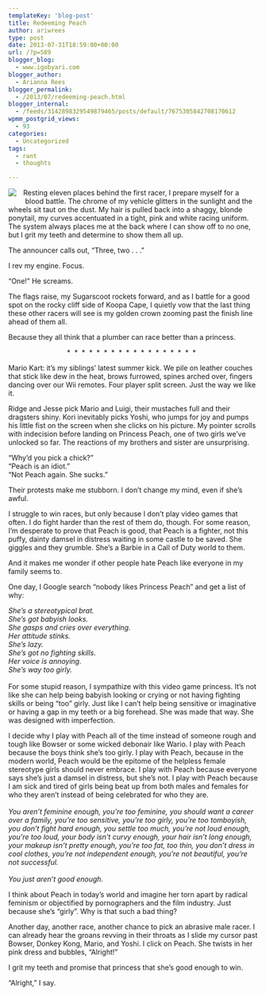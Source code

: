 ```yaml
---
templateKey: 'blog-post'
title: Redeeming Peach
author: ariwrees
type: post
date: 2013-07-31T18:59:00+00:00
url: /?p=589
blogger_blog:
  - www.igobyari.com
blogger_author:
  - Arianna Rees
blogger_permalink:
  - /2013/07/redeeming-peach.html
blogger_internal:
  - /feeds/3142898329549879465/posts/default/7675305842708170612
wpmm_postgrid_views:
  - 93
categories:
  - Uncategorized
tags:
  - rant
  - thoughts

---
```

<div dir="ltr" style="text-align: left;">
  <div style="clear: both; text-align: center;">
    <a href="http://www.igobyari.com/wp-content/uploads/2013/07/peach.jpg" style="clear: left; float: left; margin-bottom: 1em; margin-right: 1em;"><img border="0" src="http://www.igobyari.com/wp-content/uploads/2013/07/peach.jpg" /></a>
  </div>
  
  <p>
    Resting eleven places behind the first racer, I prepare myself for a &nbsp;blood battle. The chrome of my vehicle glitters in the sunlight and the wheels sit taut on the dust. My hair is pulled back into a shaggy, blonde ponytail, my curves accentuated in a tight, pink and white racing uniform. The system always places me at the back where I can show off to no one, but I grit my teeth and determine to show them all up.
  </p>
  
  <p>
    The announcer calls out, &#8220;Three, two . . .&#8221;
  </p>
  
  <p>
    I rev my engine. Focus.
  </p>
  
  <p>
    &#8220;One!&#8221; He screams.
  </p>
  
  <p>
    The flags raise, my Sugarscoot rockets forward, and as I battle for a good spot on the rocky cliff side of Koopa Cape, I quietly vow that the last thing these other racers will see is my golden crown zooming past the finish line ahead of them all.
  </p>
  
  <p>
    Because they all think that a plumber can race better than a princess.
  </p>
  
  <div style="text-align: center;">
    * &nbsp;* &nbsp;* &nbsp;* &nbsp;* &nbsp;* &nbsp;* &nbsp;* &nbsp;* &nbsp;* &nbsp;* &nbsp;* &nbsp;* &nbsp;* &nbsp;* &nbsp;* &nbsp;* &nbsp;* &nbsp;
  </div>
  
  <p>
    Mario Kart: it&#8217;s my siblings&#8217; latest summer kick. We pile on leather couches that stick like dew in the heat, brows furrowed, spines arched over, fingers dancing over our Wii remotes. Four player split screen. Just the way we like it.
  </p>
  
  <p>
    Ridge and Jesse pick Mario and Luigi, their mustaches full and their dragsters shiny. Kori inevitably picks Yoshi, who jumps for joy and pumps his little fist on the screen when she clicks on his picture. My pointer scrolls with indecision before landing on Princess Peach, one of two girls we&#8217;ve unlocked so far. The reactions of my brothers and sister are unsurprising.
  </p>
  
  <p>
    &#8220;Why&#8217;d you pick a chick?&#8221;<br />&#8220;Peach is an idiot.&#8221;<br />&#8220;Not Peach again. She sucks.&#8221;
  </p>
  
  <p>
    Their protests make me stubborn. I don&#8217;t change my mind, even if she&#8217;s awful.
  </p>
  
  <p>
    I struggle to win races, but only because I don&#8217;t play video games that often. I do fight harder than the rest of them do, though. For some reason, I&#8217;m desperate to prove that Peach is good, that Peach is a fighter, not this puffy, dainty damsel in distress waiting in some castle to be saved. She giggles and they grumble. She&#8217;s a Barbie in a Call of Duty world to them.
  </p>
  
  <p>
    And it makes me wonder if other people hate Peach like everyone in my family seems to.
  </p>
  
  <p>
    One day, I Google search &#8220;nobody likes Princess Peach&#8221; and get a list of why:
  </p>
  
  <p>
    <i>She&#8217;s a stereotypical brat.&nbsp;</i><br /><i>She&#8217;s got babyish looks.&nbsp;</i><br /><i>She gasps and cries over everything.&nbsp;</i><br /><i>Her attitude stinks.&nbsp;</i><br /><i>She&#8217;s lazy.&nbsp;</i><br /><i>She&#8217;s got no fighting skills.&nbsp;</i><br /><i>Her voice is annoying.&nbsp;</i><br /><i>She&#8217;s way too girly.&nbsp;</i><br /><i><br /></i>For some stupid reason, I sympathize with this video game princess. It&#8217;s not like she can help being babyish looking or crying or not having fighting skills or being &#8220;too&#8221; girly. Just like I can&#8217;t help being sensitive or imaginative or having a gap in my teeth or a big forehead. She was made that way. She was designed with imperfection.
  </p>
  
  <p>
    I decide why I play with Peach all of the time instead of someone rough and tough like Bowser or some wicked debonair like Wario. I play with Peach because the boys think she&#8217;s too girly. I play with Peach, because in the modern world, Peach would be the epitome of the helpless female stereotype girls should never embrace. I play with Peach because everyone says she&#8217;s just a damsel in distress, but she&#8217;s not. I play with Peach because I am sick and tired of girls being beat up from both males and females for who they aren&#8217;t instead of being celebrated for who they are.<br /><i><br /></i><i>You aren&#8217;t feminine enough, you&#8217;re too feminine, you should want a career over a family, you&#8217;re too sensitive, you&#8217;re too girly, you&#8217;re too tomboyish, you don&#8217;t fight hard enough, you settle too much, you&#8217;re not loud enough, you&#8217;re too loud, your body isn&#8217;t curvy enough, your hair isn&#8217;t long enough, your makeup isn&#8217;t pretty enough, you&#8217;re too fat, too thin, you don&#8217;t dress in cool clothes, you&#8217;re not independent enough, you&#8217;re not beautiful, you&#8217;re not successful.&nbsp;</i><br /><i><br /></i><i>You just aren&#8217;t good enough.&nbsp;</i>
  </p>
  
  <p>
    I think about Peach in today&#8217;s world and imagine her torn apart by radical feminism or objectified by pornographers and the film industry. Just because she&#8217;s &#8220;girly&#8221;. Why is that such a bad thing?
  </p>
  
  <p>
    Another day, another race, another chance to pick an abrasive male racer. I can already hear the groans revving in their throats as I slide my cursor past Bowser, Donkey Kong, Mario, and Yoshi. I click on Peach. She twists in her pink dress and bubbles, &#8220;Alright!&#8221;
  </p>
  
  <p>
    I grit my teeth and promise that princess that she&#8217;s good enough to win.
  </p>
  
  <p>
    &#8220;Alright,&#8221; I say.&nbsp;
  </p>
</div>